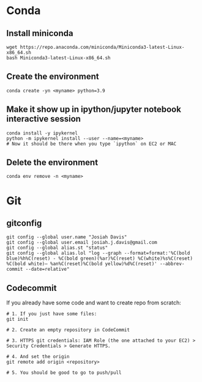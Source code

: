 # Conda 

## Install miniconda
```
wget https://repo.anaconda.com/miniconda/Miniconda3-latest-Linux-x86_64.sh
bash Miniconda3-latest-Linux-x86_64.sh
```

## Create the environment
`conda create -yn <myname> python=3.9`

## Make it show up in ipython/jupyter notebook interactive session
```
conda install -y ipykernel
python -m ipykernel install --user --name=<myname>
# Now it should be there when you type `ipython` on EC2 or MAC
```

## Delete the environment
`conda env remove -n <myname>`

# Git

## gitconfig

```
git config --global user.name "Josiah Davis"
git config --global user.email josiah.j.davis@gmail.com
git config --global alias.st "status"
git config --global alias.lol "log --graph --format=format:'%C(bold blue)%h%C(reset) - %C(bold green)(%ar)%C(reset) %C(white)%s%C(reset) %C(bold white)— %an%C(reset)%C(bold yellow)%d%C(reset)' --abbrev-commit --date=relative"
```

## Codecommit

If you already have some code and want to create repo from scratch:

```
# 1. If you just have some files: 
git init

# 2. Create an empty repository in CodeCommit

# 3. HTTPS git credentials: IAM Role (the one attached to your EC2) > Security Credentials > Generate HTTPS.

# 4. And set the origin
git remote add origin <repository>

# 5. You should be good to go to push/pull
```
